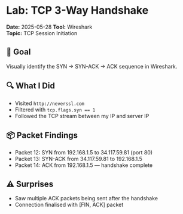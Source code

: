 # Lab: TCP 3-Way Handshake

**Date:** 2025-05-28
**Tool:** Wireshark  
**Topic:** TCP Session Initiation

## 🧠 Goal

Visually identify the SYN → SYN-ACK → ACK sequence in Wireshark.

## 🔍 What I Did

- Visited `http://neverssl.com`
- Filtered with `tcp.flags.syn == 1`
- Followed the TCP stream between my IP and server IP

## 📦 Packet Findings

- Packet 12: SYN from 192.168.1.5 to 34.117.59.81 (port 80)
- Packet 13: SYN-ACK from 34.117.59.81 to 192.168.1.5
- Packet 14: ACK from 192.168.1.5 — handshake complete

## ⚠️ Surprises

- Saw multiple ACK packets being sent after the handshake
- Connection finalised with [FIN, ACK] packet
